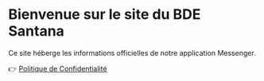 # Bienvenue sur le site du BDE Santana

Ce site héberge les informations officielles de notre application Messenger.

👉 [Politique de Confidentialité](privacy-policy.md)
